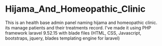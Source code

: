 # Hijama_And_Homeopathic_Clinic
This is an health base admin panel naming hijama and homeopathic clinic. its manage patients and their treatments record. I've made it using PHP framework laravel 9.52.15 with blade files (HTML, CSS, Javascript, bootstraps, jquery, blades templating engine for laravel)

